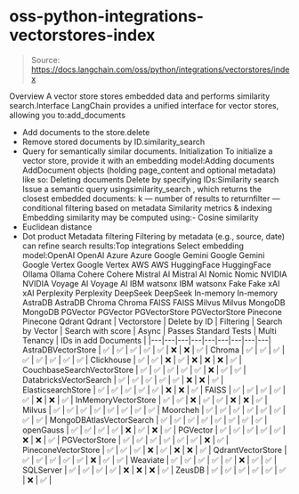 # oss-python-integrations-vectorstores-index

> Source: https://docs.langchain.com/oss/python/integrations/vectorstores/index

Overview
A vector store stores embedded data and performs similarity search.Interface
LangChain provides a unified interface for vector stores, allowing you to:add_documents
- Add documents to the store.delete
- Remove stored documents by ID.similarity_search
- Query for semantically similar documents.
Initialization
To initialize a vector store, provide it with an embedding model:Adding documents
AddDocument
objects (holding page_content
and optional metadata) like so:
Deleting documents
Delete by specifying IDs:Similarity search
Issue a semantic query usingsimilarity_search
, which returns the closest embedded documents:
k
— number of results to returnfilter
— conditional filtering based on metadata
Similarity metrics & indexing
Embedding similarity may be computed using:- Cosine similarity
- Euclidean distance
- Dot product
Metadata filtering
Filtering by metadata (e.g., source, date) can refine search results:Top integrations
Select embedding model:OpenAI
OpenAI
Azure
Azure
Google Gemini
Google Gemini
Google Vertex
Google Vertex
AWS
AWS
HuggingFace
HuggingFace
Ollama
Ollama
Cohere
Cohere
Mistral AI
Mistral AI
Nomic
Nomic
NVIDIA
NVIDIA
Voyage AI
Voyage AI
IBM watsonx
IBM watsonx
Fake
Fake
xAI
xAI
Perplexity
Perplexity
DeepSeek
DeepSeek
In-memory
In-memory
AstraDB
AstraDB
Chroma
Chroma
FAISS
FAISS
Milvus
Milvus
MongoDB
MongoDB
PGVector
PGVector
PGVectorStore
PGVectorStore
Pinecone
Pinecone
Qdrant
Qdrant
| Vectorstore | Delete by ID | Filtering | Search by Vector | Search with score | Async | Passes Standard Tests | Multi Tenancy | IDs in add Documents |
|---|---|---|---|---|---|---|---|---|
AstraDBVectorStore | ✅ | ✅ | ✅ | ✅ | ✅ | ❌ | ❌ | ✅ |
Chroma | ✅ | ✅ | ✅ | ✅ | ✅ | ✅ | ✅ | ✅ |
Clickhouse | ✅ | ✅ | ❌ | ✅ | ❌ | ❌ | ❌ | ✅ |
CouchbaseSearchVectorStore | ✅ | ✅ | ✅ | ✅ | ✅ | ❌ | ✅ | ✅ |
DatabricksVectorSearch | ✅ | ✅ | ✅ | ✅ | ✅ | ❌ | ❌ | ✅ |
ElasticsearchStore | ✅ | ✅ | ✅ | ✅ | ✅ | ❌ | ❌ | ✅ |
FAISS | ✅ | ✅ | ✅ | ✅ | ✅ | ❌ | ❌ | ✅ |
InMemoryVectorStore | ✅ | ✅ | ❌ | ✅ | ✅ | ❌ | ❌ | ✅ |
Milvus | ✅ | ✅ | ✅ | ✅ | ✅ | ✅ | ✅ | ✅ |
Moorcheh | ✅ | ✅ | ✅ | ✅ | ✅ | ✅ | ✅ | ✅ |
MongoDBAtlasVectorSearch | ✅ | ✅ | ✅ | ✅ | ✅ | ✅ | ✅ | ✅ |
openGauss | ✅ | ✅ | ✅ | ✅ | ❌ | ✅ | ❌ | ✅ |
PGVector | ✅ | ✅ | ✅ | ✅ | ✅ | ❌ | ❌ | ✅ |
PGVectorStore | ✅ | ✅ | ✅ | ✅ | ✅ | ✅ | ❌ | ✅ |
PineconeVectorStore | ✅ | ✅ | ✅ | ❌ | ✅ | ❌ | ❌ | ✅ |
QdrantVectorStore | ✅ | ✅ | ✅ | ✅ | ✅ | ❌ | ✅ | ✅ |
Weaviate | ✅ | ✅ | ✅ | ✅ | ✅ | ❌ | ✅ | ✅ |
SQLServer | ✅ | ✅ | ✅ | ✅ | ❌ | ❌ | ❌ | ✅ |
ZeusDB | ✅ | ✅ | ✅ | ✅ | ✅ | ✅ | ❌ | ✅ |